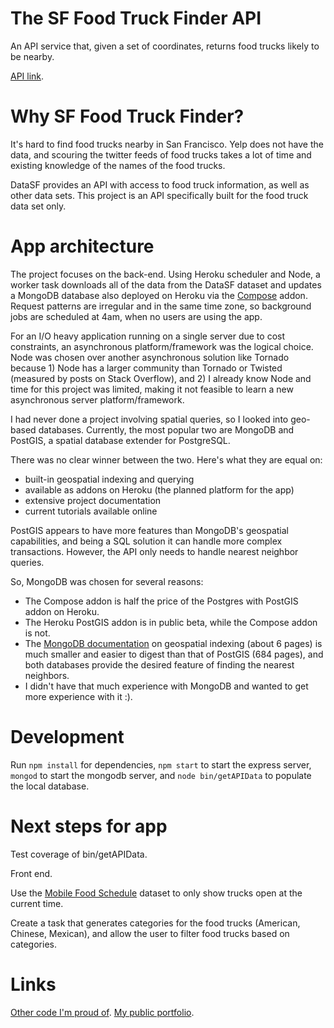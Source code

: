# The SF Food Truck Finder API

An API service that, given a set of coordinates, returns food trucks likely to be nearby.

[API link](http://sf-food-truck-finder.herokuapp.com/).

# Why SF Food Truck Finder?
It's hard to find food trucks nearby in San Francisco. Yelp does not have the data, and scouring the twitter feeds of food trucks takes a lot of time and existing knowledge of the names of the food trucks.

DataSF provides an API with access to food truck information, as well as other data sets. This project is an API specifically built for the food truck data set only.

# App architecture
The project focuses on the back-end. Using Heroku scheduler and Node, a worker task downloads all of the data from the DataSF dataset and updates a MongoDB database also deployed on Heroku via the [Compose](https://www.compose.io/) addon. Request patterns are irregular and in the same time zone, so background jobs are  scheduled at 4am, when no users are using the app.

For an I/O heavy application running on a single server due to cost constraints, an asynchronous platform/framework was the logical choice. Node was chosen over another asynchronous solution like Tornado because 1) Node has a larger community than Tornado or Twisted (measured by posts on Stack Overflow), and 2) I already know Node and time for this project was limited, making it not feasible to learn a new asynchronous server platform/framework.

I had never done a project involving spatial queries, so I looked into geo-based databases. Currently, the most popular two are MongoDB and PostGIS, a spatial database extender for PostgreSQL.

There was no clear winner between the two. Here's what they are equal on:
- built-in geospatial indexing and querying
- available as addons on Heroku (the planned platform for the app)
- extensive project documentation
- current tutorials available online

PostGIS appears to have more features than MongoDB's geospatial capabilities, and being a SQL solution it can handle more complex transactions. However, the API only needs to handle nearest neighbor queries.

So, MongoDB was chosen for several reasons:
- The Compose addon is half the price of the Postgres with PostGIS addon on Heroku.
- The Heroku PostGIS addon is in public beta, while the Compose addon is not.
- The [MongoDB documentation](http://docs.mongodb.org/manual/applications/geospatial-indexes/) on geospatial indexing (about 6 pages) is much smaller and easier to digest than that of PostGIS (684 pages), and both databases provide the desired feature of finding the nearest neighbors.
- I didn't have that much experience with MongoDB and wanted to get more experience with it :).

# Development
Run `npm install` for dependencies, `npm start` to start the express server, `mongod` to start the mongodb server, and `node bin/getAPIData` to populate the local database.

# Next steps for app
Test coverage of bin/getAPIData.

Front end.

Use the [Mobile Food Schedule](https://data.sfgov.org/Economy-and-Community/Mobile-Food-Schedule/jjew-r69b) dataset to only show trucks open at the current time.

Create a task that generates categories for the food trucks (American, Chinese, Mexican), and allow the user to filter food trucks based on categories.

# Links
[Other code I'm proud of](https://github.com/skeller88/career-buddy).
[My public portfolio](www.shanemkeller.com/portfolio/).
